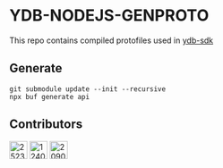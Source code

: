 # YDB-NODEJS-GENPROTO
This repo contains compiled protofiles used in [ydb-sdk](https://github.com/ydb-platform/ydb-nodejs-sdk)

## Generate
```
git submodule update --init --recursive
npx buf generate api
```
## Contributors
 <a href="https://github.com/zeruk"><img src="https://avatars.githubusercontent.com/u/25231381?v=4" width="32" height="32" alt="25231381"></a>  <a href="https://github.com/tsufiev"><img src="https://avatars.githubusercontent.com/u/1240006?v=4" width="32" height="32" alt="1240006"></a>  <a href="https://github.com/joshuan"><img src="https://avatars.githubusercontent.com/u/2090702?v=4" width="32" height="32" alt="2090702"></a> 
